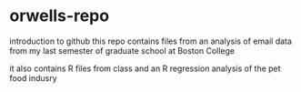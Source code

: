 # orwells-repo
introduction to github
this repo contains files from an analysis of email data from my last semester of graduate school at Boston College

it also contains R files from class and an R regression analysis of the pet food indusry
